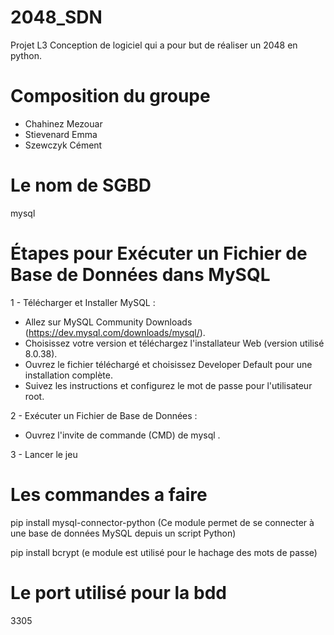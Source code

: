 # 2048_SDN

Projet L3 Conception de logiciel qui a pour but de réaliser un 2048 en python. 

# Composition du groupe

- Chahinez Mezouar
- Stievenard Emma
- Szewczyk Cément 

# Le nom de SGBD 
mysql 

# Étapes pour Exécuter un Fichier de Base de Données dans MySQL

1 - Télécharger et Installer MySQL :

- Allez sur MySQL Community Downloads (https://dev.mysql.com/downloads/mysql/).
- Choisissez votre version et téléchargez l'installateur Web (version utilisé 8.0.38).
- Ouvrez le fichier téléchargé et choisissez Developer Default pour une installation complète.
- Suivez les instructions et configurez le mot de passe pour l'utilisateur root.

2 - Exécuter un Fichier de Base de Données :

- Ouvrez l'invite de commande (CMD) de mysql .

3 - Lancer le jeu

# Les commandes a faire

pip install mysql-connector-python 
(Ce module permet de se connecter à une base de données MySQL depuis un script Python)

pip install bcrypt 
(e module est utilisé pour le hachage des mots de passe)

# Le port utilisé pour la bdd 
3305




